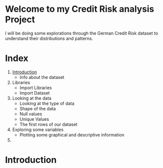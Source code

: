 # Welcome to my Credit Risk analysis Project

I will be doing some explorations through the German Credit Risk dataset to understand their distributions and patterns.

# Index

1. [Introduction](Introduction-)
    - Info about the dataset
2. Libraries
    - Import Libraries
    - Import Dataset
3. Looking at the data
    - Looking at the type of data
    - Shape of the data
    - Null values
    - Unique Values
    - The first rows of our dataset
4. Exploring some variables
    - Plotting some graphical and descriptive information
5. 


# Introduction 
